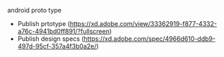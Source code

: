 android proto type
- Publish prtotype (https://xd.adobe.com/view/33362919-f877-4332-a76c-4941bd0ff891/?fullscreen)
- Publish design specs (https://xd.adobe.com/spec/4966d610-ddb9-497d-95cf-357a4f3b0a2e/)
